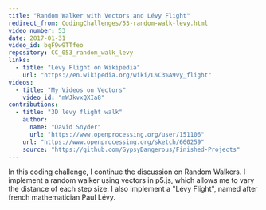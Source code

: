 ```yaml
---
title: "Random Walker with Vectors and Lévy Flight"
redirect_from: CodingChallenges/53-random-walk-levy.html
video_number: 53
date: 2017-01-31
video_id: bqF9w9TTfeo
repository: CC_053_random_walk_levy
links:
  - title: "Lévy Flight on Wikipedia"
    url: "https://en.wikipedia.org/wiki/L%C3%A9vy_flight"
videos:
  - title: "My Videos on Vectors"
    video_id: "mWJkvxQXIa8"
contributions:
  - title: "3D levy flight walk"
    author:
      name: "David Snyder"
      url: "https://www.openprocessing.org/user/151106"
    url: "https://www.openprocessing.org/sketch/660259"
    source: "https://github.com/GypsyDangerous/Finished-Projects"
---
```


In this coding challenge, I continue the discussion on Random Walkers.  I implement a random walker using vectors in p5.js, which allows me to vary the distance of each step size. I also implement a "Lévy Flight", named after french mathematician Paul Lévy.
